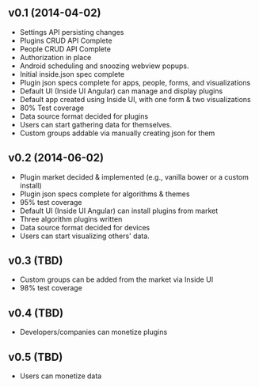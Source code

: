 ## v0.1 (2014-04-02)
 - Settings API persisting changes
 - Plugins CRUD API Complete
 - People CRUD API Complete
 - Authorization in place
 - Android scheduling and snoozing webview popups.
 - Initial inside.json spec complete
 - Plugin json specs complete for apps, people, forms, and visualizations
 - Default UI (Inside UI Angular) can manage and display plugins
 - Default app created using Inside UI, with one form & two visualizations
 - 80% Test coverage
 - Data source format decided for plugins
 - Users can start gathering data for themselves.
 - Custom groups addable via manually creating json for them

## v0.2 (2014-06-02)
 - Plugin market decided & implemented (e.g., vanilla bower or a custom install)
 - Plugin json specs complete for algorithms & themes
 - 95% test coverage
 - Default UI (Inside UI Angular) can install plugins from market
 - Three algorithm plugins written
 - Data source format decided for devices
 - Users can start visualizing others' data.

## v0.3 (TBD)
 - Custom groups can be added from the market via Inside UI
 - 98% test coverage

## v0.4 (TBD)
 - Developers/companies can monetize plugins

## v0.5 (TBD)
 - Users can monetize data
